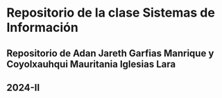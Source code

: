 
# Repositorio de la clase Sistemas de Información

## Repositorio de Adan Jareth Garfias Manrique y Coyolxauhqui Mauritania Iglesias Lara

## 2024-II
